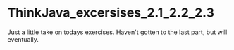 # ThinkJava_excersises_2.1_2.2_2.3
Just a little take on todays exercises.
Haven't gotten to the last part, but will eventually.
